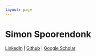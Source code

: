 ```yaml
---
layout: page
---
```


# Simon Spoorendonk
[LinkedIn](http://dk.linkedin.com/in/spoorendonk) | [Github](https://github.com/spoorendonk) | [Google Scholar](https://scholar.google.dk/citations?user=Sy8INIQAAAAJ&hlk)
